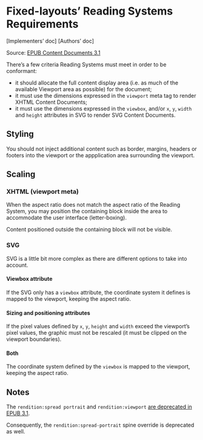 # Fixed-layouts’ Reading Systems Requirements

[Implementers’ doc] [Authors’ doc]

Source: [EPUB Content Documents 3.1](http://www.idpf.org/epub/31/spec/epub-contentdocs.html#sec-fixed-layouts)

There’s a few criteria Reading Systems must meet in order to be conformant: 

- it should allocate the full content display area (i.e. as much of the available Viewport area as possible) for the document;
- it must use the dimensions expressed in the `viewport` meta tag to render XHTML Content Documents;
- it must use the dimensions expressed in the `viewbox`, and/or `x`, `y`, `width` and `height` attributes in SVG to render SVG Content Documents.

## Styling 

You should not inject additional content such as border, margins, headers or footers into the viewport or the appplication area surrounding the viewport.

## Scaling

### XHTML (viewport meta)

When the aspect ratio does not match the aspect ratio of the Reading System, you may position the containing block inside the area to accommodate the user interface (letter-boxing).

Content positioned outside the containing block will not be visible.

### SVG

SVG is a little bit more complex as there are different options to take into account.

#### Viewbox attribute

If the SVG only has a `viewbox` attribute, the coordinate system it defines is mapped to the viewport, keeping the aspect ratio.

#### Sizing and positioning attributes

If the pixel values defined by `x`, `y`, `height` and `width` exceed the viewport’s pixel values, the graphic must not be rescaled (it must be clipped on the viewport boundaries).

#### Both

The coordinate system defined by the `viewbox` is mapped to the viewport, keeping the aspect ratio.

## Notes

The `rendition:spread portrait` and `rendition:viewport` [are deprecated in EPUB 3.1](http://www.idpf.org/epub/31/spec/epub-packages.html#app-obs-deprecated).

Consequently, the `rendition:spread-portrait` spine override is deprecated as well.